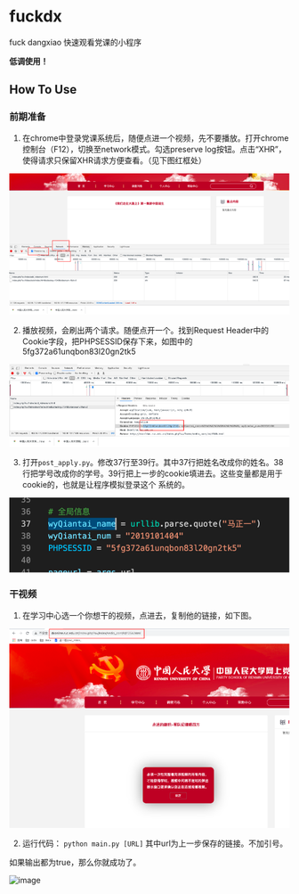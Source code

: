 # fuckdx
fuck dangxiao
快速观看党课的小程序

**低调使用！**

## How To Use

### 前期准备

1.	在chrome中登录党课系统后，随便点进一个视频，先不要播放。打开chrome控制台（F12），切换至network模式。勾选preserve log按钮。点击“XHR”，使得请求只保留XHR请求方便查看。（见下图红框处）

![image](figures/p1.png)

2.	播放视频，会刷出两个请求。随便点开一个。找到Request Header中的Cookie字段，把PHPSESSID保存下来，如图中的5fg372a61unqbon83l20gn2tk5

![image](figures/p2.png)

3. 打开```post_apply.py```。修改37行至39行。其中37行把姓名改成你的姓名。38行把学号改成你的学号。39行把上一步的cookie填进去。这些变量都是用于cookie的，也就是让程序模拟登录这个 系统的。

![image](figures/p3.png)

### 干视频

1.	在学习中心选一个你想干的视频，点进去，复制他的链接，如下图。

![image](figures/p4.png)

2.	运行代码：
```python main.py [URL]```
其中url为上一步保存的链接。不加引号。

如果输出都为true，那么你就成功了。

![image](figures/p5.png)


